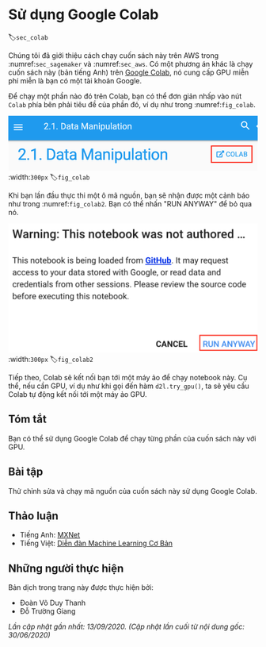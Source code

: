 <!--
# Using Google Colab
-->

# Sử dụng Google Colab
:label:`sec_colab`


<!--
We introduced how to run this book on AWS in :numref:`sec_sagemaker` and :numref:`sec_aws`.
Another option is running this book on [Google Colab](https://colab.research.google.com/), which provides free GPU if you have a Google account.
-->

Chúng tôi đã giới thiệu cách chạy cuốn sách này trên AWS trong :numref:`sec_sagemaker` và :numref:`sec_aws`.
Có một phương án khác là chạy cuốn sách này (bản tiếng Anh) trên [Google Colab](https://colab.research.google.com/), nó cung cấp GPU miễn phí miễn là bạn có một tài khoản Google.


<!--
To run a section on Colab, you can simply click the `Colab` button to the right of the title of that section, such as in :numref:`fig_colab`. 
-->

Để chạy một phần nào đó trên Colab, bạn có thể đơn giản nhấp vào nút `Colab` phía bên phải tiêu đề của phần đó, ví dụ như trong :numref:`fig_colab`.


<!--
![Open a section on Colab](../img/colab.png)
-->

![Mở một phần trong Colab](../img/colab.png)
:width:`300px`
:label:`fig_colab`


<!--
When it is the first time you execute a code cell, you will receive a warning message as shown in :numref:`fig_colab2`.
You may click "RUN ANYWAY" to ignore it.
-->

Khi bạn lần đầu thực thi một ô mã nguồn, bạn sẽ nhận được một cảnh báo như trong :numref:`fig_colab2`.
Bạn có thể nhấn "RUN ANYWAY" để bỏ qua nó.


<!--
![The warning message for running a section on Colab](../img/colab-2.png)
-->

![Thông tin cảnh báo cho việc chạy một phần trong Colab](../img/colab-2.png)
:width:`300px`
:label:`fig_colab2`


<!--
Next, Colab will connect you to an instance to run this notebook. Specifically, if GPU is needed, 
such as when invoking the `d2l.try_gpu()` function, we will request Colab to connect to a GPU instance automatically.
-->

Tiếp theo, Colab sẽ kết nối bạn tới một máy ảo để chạy notebook này. Cụ thể, nếu cần GPU,
ví dụ như khi gọi đến hàm `d2l.try_gpu()`, ta sẽ yêu cầu Colab tự động kết nối tới một máy ảo GPU.

## Tóm tắt

<!--
You can use Google Colab to run each section of this book with GPUs.
-->

Bạn có thể sử dụng Google Colab để chạy từng phần của cuốn sách này với GPU.


## Bài tập

<!--
Try to edit and run the code in this book using Google Colab.
-->

Thử chỉnh sửa và chạy mã nguồn của cuốn sách này sử dụng Google Colab.


## Thảo luận
* Tiếng Anh: [MXNet](https://discuss.d2l.ai/t/424)
* Tiếng Việt: [Diễn đàn Machine Learning Cơ Bản](https://forum.machinelearningcoban.com/c/d2l)


## Những người thực hiện
Bản dịch trong trang này được thực hiện bởi:

* Đoàn Võ Duy Thanh
* Đỗ Trường Giang

*Lần cập nhật gần nhất: 13/09/2020. (Cập nhật lần cuối từ nội dung gốc: 30/06/2020)*
